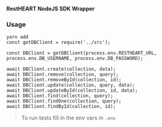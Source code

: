 #### RestHEART NodeJS SDK Wrapper

### Usage

```
yarn add 
const getDBClient = require('../src');

const DBClient = getDBClient(process.env.RESTHEART_URL, process.env.DB_USERNAME, process.env.DB_PASSWORD);

await DBClient.create(collection, data);
await DBClient.remove(collection, query);
await DBClient.removeById(collection, id);
await DBClient.update(collection, query, data);
await DBClient.updateById(collection, id, data);
await DBClient.find(collection, query);
await DBClient.findOne(collection, query);
await DBClient.findById(collection, id);
```

> To run tests fill in the env vars in `.env`
